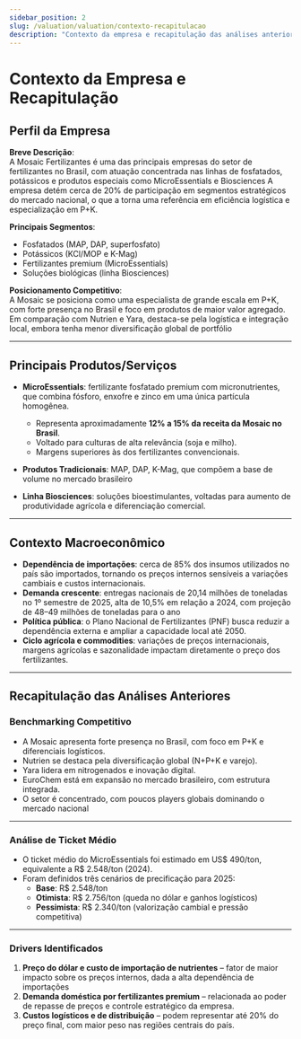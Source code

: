```yaml
---
sidebar_position: 2
slug: /valuation/valuation/contexto-recapitulacao
description: "Contexto da empresa e recapitulação das análises anteriores"
---
```


# Contexto da Empresa e Recapitulação

## Perfil da Empresa

**Breve Descrição**:  
A Mosaic Fertilizantes é uma das principais empresas do setor de fertilizantes no Brasil, com atuação concentrada nas linhas de fosfatados, potássicos e produtos especiais como MicroEssentials e Biosciences
A empresa detém cerca de 20% de participação em segmentos estratégicos do mercado nacional, o que a torna uma referência em eficiência logística e especialização em P+K.

**Principais Segmentos**:  
- Fosfatados (MAP, DAP, superfosfato)  
- Potássicos (KCl/MOP e K-Mag)  
- Fertilizantes premium (MicroEssentials)  
- Soluções biológicas (linha Biosciences)  

**Posicionamento Competitivo**:  
A Mosaic se posiciona como uma especialista de grande escala em P+K, com forte presença no Brasil e foco em produtos de maior valor agregado.  
Em comparação com Nutrien e Yara, destaca-se pela logística e integração local, embora tenha menor diversificação global de portfólio

---

## Principais Produtos/Serviços

- **MicroEssentials**: fertilizante fosfatado premium com micronutrientes, que combina fósforo, enxofre e zinco em uma única partícula homogênea.
  - Representa aproximadamente **12% a 15% da receita da Mosaic no Brasil**.  
  - Voltado para culturas de alta relevância (soja e milho).  
  - Margens superiores às dos fertilizantes convencionais.

- **Produtos Tradicionais**: MAP, DAP, K-Mag, que compõem a base de volume no mercado brasileiro 

- **Linha Biosciences**: soluções bioestimulantes, voltadas para aumento de produtividade agrícola e diferenciação comercial.

---

## Contexto Macroeconômico

- **Dependência de importações**: cerca de 85% dos insumos utilizados no país são importados, tornando os preços internos sensíveis a variações cambiais e custos internacionais.
- **Demanda crescente**: entregas nacionais de 20,14 milhões de toneladas no 1º semestre de 2025, alta de 10,5% em relação a 2024, com projeção de 48–49 milhões de toneladas para o ano 
- **Política pública**: o Plano Nacional de Fertilizantes (PNF) busca reduzir a dependência externa e ampliar a capacidade local até 2050.  
- **Ciclo agrícola e commodities**: variações de preços internacionais, margens agrícolas e sazonalidade impactam diretamente o preço dos fertilizantes.

---

## Recapitulação das Análises Anteriores

### Benchmarking Competitivo

- A Mosaic apresenta forte presença no Brasil, com foco em P+K e diferenciais logísticos.  
- Nutrien se destaca pela diversificação global (N+P+K e varejo).  
- Yara lidera em nitrogenados e inovação digital.  
- EuroChem está em expansão no mercado brasileiro, com estrutura integrada.  
- O setor é concentrado, com poucos players globais dominando o mercado nacional

---

### Análise de Ticket Médio

- O ticket médio do MicroEssentials foi estimado em US$ 490/ton, equivalente a R$ 2.548/ton (2024).  
- Foram definidos três cenários de precificação para 2025:  
  - **Base**: R$ 2.548/ton  
  - **Otimista**: R$ 2.756/ton (queda no dólar e ganhos logísticos)  
  - **Pessimista**: R$ 2.340/ton (valorização cambial e pressão competitiva)

---

### Drivers Identificados

1. **Preço do dólar e custo de importação de nutrientes** – fator de maior impacto sobre os preços internos, dada a alta dependência de importações
2. **Demanda doméstica por fertilizantes premium** – relacionada ao poder de repasse de preços e controle estratégico da empresa.  
3. **Custos logísticos e de distribuição** – podem representar até 20% do preço final, com maior peso nas regiões centrais do país.